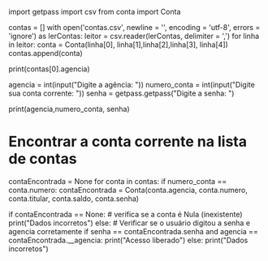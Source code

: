 


import getpass
import csv
from conta import Conta

contas = []
with open('contas.csv', newline = '', encoding = 'utf-8', errors = 'ignore') as lerContas:
    leitor = csv.reader(lerContas, delimiter = ',')
    for linha in leitor:
        conta = Conta(linha[0], linha[1],linha[2],linha[3], linha[4])
        contas.append(conta)

print(contas[0].agencia)

agencia = int(input("Digite a agência: "))
numero_conta = int(input("Digite sua conta corrente: "))
senha = getpass.getpass("Digite a senha: ")

print(agencia,numero_conta, senha)

# Encontrar a conta corrente na lista de contas
contaEncontrada = None
for conta in contas:
    if numero_conta == conta.numero:
        contaEncontrada = Conta(conta.agencia, conta.numero, conta.titular, conta.saldo, conta.senha)

if contaEncontrada == None: # verifica se a conta é Nula (inexistente)
    print("Dados incorretos")
else:
    # Verificar se o usuário digitou a senha e agencia corretamente
    if senha == contaEncontrada.senha and agencia == contaEncontrada.__agencia:
       print("Acesso liberado")
    else:
        print("Dados incorretos")
